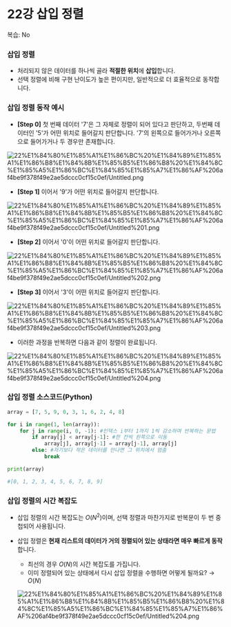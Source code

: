 # 22강 삽입 정렬

복습: No

### 삽입 정렬

- 처리되지 않은 데이터를 하나씩 골라 **적절한 위치**에 **삽입**합니다.
- 선택 정렬에 비해 구현 난이도가 높은 편이지만, 일반적으로 더 효율적으로 동작합니다.

### 삽입 정렬 동작 예시

- **[Step 0]** 첫 번째 데이터 '7'은 그 자체로 정렬이 되어 있다고 판단하고, 두번째 데이터인 '5'가 어떤 위치로 들어갈지 판단합니다. '7'의 왼쪽으로 들어가거나 오른쪽으로 들어가거나 두 경우만 존재합니다.

![22%E1%84%80%E1%85%A1%E1%86%BC%20%E1%84%89%E1%85%A1%E1%86%B8%E1%84%8B%E1%85%B5%E1%86%B8%20%E1%84%8C%E1%85%A5%E1%86%BC%E1%84%85%E1%85%A7%E1%86%AF%206af4be9f378f49e2ae5dccc0cf15c0ef/Untitled.png](22%E1%84%80%E1%85%A1%E1%86%BC%20%E1%84%89%E1%85%A1%E1%86%B8%E1%84%8B%E1%85%B5%E1%86%B8%20%E1%84%8C%E1%85%A5%E1%86%BC%E1%84%85%E1%85%A7%E1%86%AF%206af4be9f378f49e2ae5dccc0cf15c0ef/Untitled.png)

- **[Step 1]** 이어서 '9'가 어떤 위치로 들어갈지 판단합니다.

![22%E1%84%80%E1%85%A1%E1%86%BC%20%E1%84%89%E1%85%A1%E1%86%B8%E1%84%8B%E1%85%B5%E1%86%B8%20%E1%84%8C%E1%85%A5%E1%86%BC%E1%84%85%E1%85%A7%E1%86%AF%206af4be9f378f49e2ae5dccc0cf15c0ef/Untitled%201.png](22%E1%84%80%E1%85%A1%E1%86%BC%20%E1%84%89%E1%85%A1%E1%86%B8%E1%84%8B%E1%85%B5%E1%86%B8%20%E1%84%8C%E1%85%A5%E1%86%BC%E1%84%85%E1%85%A7%E1%86%AF%206af4be9f378f49e2ae5dccc0cf15c0ef/Untitled%201.png)

- **[Step 2]** 이어서 '0'이 어떤 위치로 들어갈지 판단합니다.

![22%E1%84%80%E1%85%A1%E1%86%BC%20%E1%84%89%E1%85%A1%E1%86%B8%E1%84%8B%E1%85%B5%E1%86%B8%20%E1%84%8C%E1%85%A5%E1%86%BC%E1%84%85%E1%85%A7%E1%86%AF%206af4be9f378f49e2ae5dccc0cf15c0ef/Untitled%202.png](22%E1%84%80%E1%85%A1%E1%86%BC%20%E1%84%89%E1%85%A1%E1%86%B8%E1%84%8B%E1%85%B5%E1%86%B8%20%E1%84%8C%E1%85%A5%E1%86%BC%E1%84%85%E1%85%A7%E1%86%AF%206af4be9f378f49e2ae5dccc0cf15c0ef/Untitled%202.png)

- **[Step 3]** 이어서 '3'이 어떤 위치로 들어갈지 판단합니다.

![22%E1%84%80%E1%85%A1%E1%86%BC%20%E1%84%89%E1%85%A1%E1%86%B8%E1%84%8B%E1%85%B5%E1%86%B8%20%E1%84%8C%E1%85%A5%E1%86%BC%E1%84%85%E1%85%A7%E1%86%AF%206af4be9f378f49e2ae5dccc0cf15c0ef/Untitled%203.png](22%E1%84%80%E1%85%A1%E1%86%BC%20%E1%84%89%E1%85%A1%E1%86%B8%E1%84%8B%E1%85%B5%E1%86%B8%20%E1%84%8C%E1%85%A5%E1%86%BC%E1%84%85%E1%85%A7%E1%86%AF%206af4be9f378f49e2ae5dccc0cf15c0ef/Untitled%203.png)

- 이러한 과정을 반복하면 다음과 같이 정렬이 완료됩니다.

![22%E1%84%80%E1%85%A1%E1%86%BC%20%E1%84%89%E1%85%A1%E1%86%B8%E1%84%8B%E1%85%B5%E1%86%B8%20%E1%84%8C%E1%85%A5%E1%86%BC%E1%84%85%E1%85%A7%E1%86%AF%206af4be9f378f49e2ae5dccc0cf15c0ef/Untitled%204.png](22%E1%84%80%E1%85%A1%E1%86%BC%20%E1%84%89%E1%85%A1%E1%86%B8%E1%84%8B%E1%85%B5%E1%86%B8%20%E1%84%8C%E1%85%A5%E1%86%BC%E1%84%85%E1%85%A7%E1%86%AF%206af4be9f378f49e2ae5dccc0cf15c0ef/Untitled%204.png)

### 삽입 정렬 소스코드(Python)

```python
array = [7, 5, 9, 0, 3, 1, 6, 2, 4, 8]

for i in range(1, len(array)): 
	for j in range(i, 0, -1): #인덱스 i부터 1까지 1씩 감소하며 반복하는 문법
		if array[j] < array[j-1]: #한 칸씩 왼쪽으로 이동
			array[j], array[j-1] = array[j-1], array[j]
		else: #자기보다 작은 데이터를 만나면 그 위치에서 멈춤
			break

print(array)

#[0, 1, 2, 3, 4, 5, 6, 7, 8, 9]
```

### 삽입 정렬의 시간 복잡도

- 삽입 정렬의 시간 복잡도는 $O(N^2)$이며, 선택 정렬과 마찬가지로 반복문이 두 번 중첩되어 사용됩니다.
- 삽입 정렬은 **현재 리스트의 데이터가 거의 정렬되어 있는 상태라면 매우 빠르게 동작**합니다.
    - 최선의 경우 $O(N)$의 시간 복잡도를 가집니다.
    - 이미 정렬되어 있는 상태에서 다시 삽입 정렬을 수행하면 어떻게 될까요?  → $O(N)$

    ![22%E1%84%80%E1%85%A1%E1%86%BC%20%E1%84%89%E1%85%A1%E1%86%B8%E1%84%8B%E1%85%B5%E1%86%B8%20%E1%84%8C%E1%85%A5%E1%86%BC%E1%84%85%E1%85%A7%E1%86%AF%206af4be9f378f49e2ae5dccc0cf15c0ef/Untitled%204.png](22%E1%84%80%E1%85%A1%E1%86%BC%20%E1%84%89%E1%85%A1%E1%86%B8%E1%84%8B%E1%85%B5%E1%86%B8%20%E1%84%8C%E1%85%A5%E1%86%BC%E1%84%85%E1%85%A7%E1%86%AF%206af4be9f378f49e2ae5dccc0cf15c0ef/Untitled%204.png)